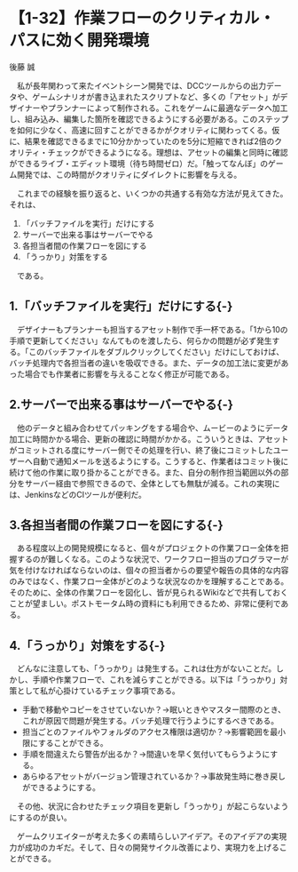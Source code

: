 # 【1-32】作業フローのクリティカル・パスに効く開発環境

<div class="author">後藤 誠</div>

　私が長年関わって来たイベントシーン開発では、DCCツールからの出力データや、ゲームシナリオが書き込まれたスクリプトなど、多くの「アセット」がデザイナーやプランナーによって制作される。これをゲームに最適なデータへ加工し、組み込み、編集した箇所を確認できるようにする必要がある。このステップを如何に少なく、高速に回すことができるかがクオリティに関わってくる。仮に、結果を確認できるまでに10分かかっていたのを5分に短縮できれば2倍のクオリティ・チェックができるようになる。理想は、アセットの編集と同時に確認ができるライブ・エディット環境（待ち時間ゼロ）だ。「触ってなんぼ」のゲーム開発では、この時間がクオリティにダイレクトに影響を与える。

　これまでの経験を振り返ると、いくつかの共通する有効な方法が見えてきた。それは、

1. 「バッチファイルを実行」だけにする
2. サーバーで出来る事はサーバーでやる
3. 各担当者間の作業フローを図にする
4. 「うっかり」対策をする

　である。

## 1.「バッチファイルを実行」だけにする{-}

　デザイナーもプランナーも担当するアセット制作で手一杯である。「1から10の手順で更新してください」なんてものを渡したら、何らかの問題が必ず発生する。「このバッチファイルをダブルクリックしてください」だけにしておけば、バッチ処理内で各担当者の違いを吸収できる。また、データの加工法に変更があった場合でも作業者に影響を与えることなく修正が可能である。

## 2.サーバーで出来る事はサーバーでやる{-}

　他のデータと組み合わせてパッキングをする場合や、ムービーのようにデータ加工に時間かかる場合、更新の確認に時間がかかる。こういうときは、アセットがコミットされる度にサーバー側でその処理を行い、終了後にコミットしたユーザーへ自動で通知メールを送るようにする。こうすると、作業者はコミット後に続けて他の作業に取り掛かることができる。また、自分の制作担当範囲以外の部分をサーバー経由で参照できるので、全体としても無駄が減る。これの実現には、JenkinsなどのCIツールが便利だ。

## 3.各担当者間の作業フローを図にする{-}

　ある程度以上の開発規模になると、個々がプロジェクトの作業フロー全体を把握するのが難しくなる。このような状況で、ワークフロー担当のプログラマーが気を付けなければならないのは、個々の担当者からの要望や報告の具体的な内容のみではなく、作業フロー全体がどのような状況なのかを理解することである。そのために、全体の作業フローを図化し、皆が見られるWikiなどで共有しておくことが望ましい。ポストモータム時の資料にも利用できるため、非常に便利である。

## 4.「うっかり」対策をする{-}

　どんなに注意しても、「うっかり」は発生する。これは仕方がないことだ。しかし、手順や作業フローで、これを減らすことができる。以下は「うっかり」対策として私が心掛けているチェック事項である。

* 手動で移動やコピーをさせていないか？→眠いときやマスター間際のとき、これが原因で問題が発生する。バッチ処理で行うようにするべきである。
* 担当ごとのファイルやフォルダのアクセス権限は適切か？→影響範囲を最小限にすることができる。
* 手順を間違えたら警告が出るか？→間違いを早く気付いてもらうようにする。
* あらゆるアセットがバージョン管理されているか？→事故発生時に巻き戻しができるようにする。

　その他、状況に合わせたチェック項目を更新し「うっかり」が起こらないようにするのが良い。

　ゲームクリエイターが考えた多くの素晴らしいアイデア。そのアイデアの実現力が成功のカギだ。そして、日々の開発サイクル改善により、実現力を上げることができる。
